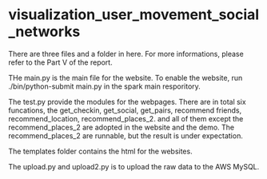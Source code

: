 # visualization_user_movement_social_networks

There are three files and a folder in here. For more informations, please refer to the Part V of the report.

THe main.py is the main file for the website. To enable the website, run ./bin/python-submit main.py in the spark main resporitory.

The test.py provide the modules for the webpages. There are in total six funcations, 
the get_checkin, get_social, get_pairs, recommend friends, recommend_location, recommend_places_2.
and all of them except the recommend_places_2 are adopted in the website and the demo. 
The recommend_places_2 are runnable, but the result is under expectation.

The templates folder contains the html for the websites.

The upload.py and upload2.py is to upload the raw data to the AWS MySQL.

